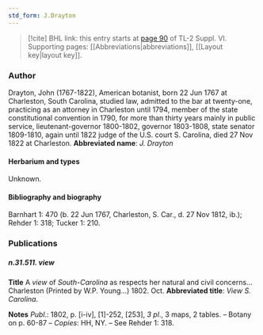 ```yaml
---
std_form: J.Drayton
---
```


> [!cite] BHL link: this entry starts at [page 90](https://www.biodiversitylibrary.org/page/33260078) of TL-2 Suppl. VI.
> Supporting pages: [[Abbreviations|abbreviations]], [[Layout key|layout key]].

### Author

Drayton, John (1767-1822), American botanist, born 22 Jun 1767 at Charleston, South Carolina, studied law, admitted to the bar at twenty-one, practicing as an attorney in Charleston until 1794, member of the state constitutional convention in 1790, for more than thirty years mainly in public service, lieutenant-governor 1800-1802, governor 1803-1808, state senator 1809-1810, again until 1822 judge of the U.S. court S. Carolina, died 27 Nov 1822 at Charleston. 
**Abbreviated name**: *J. Drayton*

#### Herbarium and types

Unknown.

#### Bibliography and biography

Barnhart 1: 470 (b. 22 Jun 1767, Charleston, S. Car., d. 27 Nov 1812, ib.); Rehder 1: 318; Tucker 1: 210.

### Publications

##### n.31.511. view

**Title**
A *view* of *South-Carolina* as respects her natural and civil concerns... Charleston (Printed by W.P. Young...) 1802. Oct.
**Abbreviated title**: *View S. Carolina*.

**Notes**
*Publ*.: 1802, p. \[i-iv\], \[1\]-252, \[253\], *3 pl*., 3 maps, 2 tables. – Botany on p. 60-87 – *Copies*: HH, NY. – See Rehder 1: 318.

